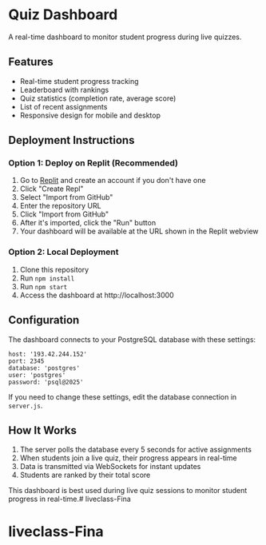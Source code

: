 # Quiz Dashboard

A real-time dashboard to monitor student progress during live quizzes.

## Features

- Real-time student progress tracking
- Leaderboard with rankings 
- Quiz statistics (completion rate, average score)
- List of recent assignments
- Responsive design for mobile and desktop

## Deployment Instructions

### Option 1: Deploy on Replit (Recommended)

1. Go to [Replit](https://replit.com) and create an account if you don't have one
2. Click "Create Repl" 
3. Select "Import from GitHub"
4. Enter the repository URL
5. Click "Import from GitHub"
6. After it's imported, click the "Run" button
7. Your dashboard will be available at the URL shown in the Replit webview

### Option 2: Local Deployment

1. Clone this repository
2. Run `npm install`
3. Run `npm start`
4. Access the dashboard at http://localhost:3000

## Configuration

The dashboard connects to your PostgreSQL database with these settings:

```
host: '193.42.244.152'
port: 2345
database: 'postgres'
user: 'postgres'
password: 'psql@2025'
```

If you need to change these settings, edit the database connection in `server.js`.

## How It Works

1. The server polls the database every 5 seconds for active assignments
2. When students join a live quiz, their progress appears in real-time
3. Data is transmitted via WebSockets for instant updates
4. Students are ranked by their total score

This dashboard is best used during live quiz sessions to monitor student progress in real-time.# liveclass-Fina
# liveclass-Fina
